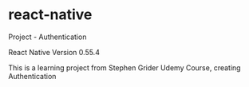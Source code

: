 # react-native
Project - Authentication

React Native Version 0.55.4

This is a learning project from Stephen Grider Udemy Course, creating Authentication

